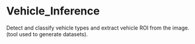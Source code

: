# Vehicle_Inference
Detect and classify vehicle types and extract vehicle ROI from the image. (tool used to generate datasets).
